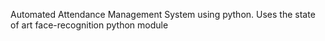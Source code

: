 Automated Attendance Management System using python.
Uses the state of art face-recognition python module